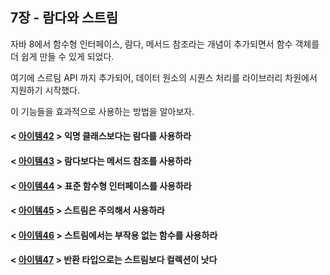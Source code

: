## 7장 - 람다와 스트림

자바 8에서 함수형 인터페이스, 람다, 메서드 참조라는 개념이 추가되면서 함수 객체를 더 쉽게 만들 수 있게 되었다.

여기에 스르팀 API 까지 추가되어, 데이터 원소의 시퀀스 처리를 라이브러리 차원에서 지원하기 시작했다.

이 기능들을 효과적으로 사용하는 방법을 알아보자.

#### < [아이템42](https://github.com/ziippy/EffectiveJava/tree/master/src/chapter7/item42) > 익명 클래스보다는 람다를 사용하라

#### < [아이템43](https://github.com/ziippy/EffectiveJava/tree/master/src/chapter7/item43) > 람다보다는 메서드 참조를 사용하라

#### < [아이템44](https://github.com/ziippy/EffectiveJava/tree/master/src/chapter7/item44) > 표준 함수형 인터페이스를 사용하라

#### < [아이템45](https://github.com/ziippy/EffectiveJava/tree/master/src/chapter7/item45) > 스트림은 주의해서 사용하라

#### < [아이템46](https://github.com/ziippy/EffectiveJava/tree/master/src/chapter7/item46) > 스트림에서는 부작용 없는 함수를 사용하라

#### < [아이템47](https://github.com/ziippy/EffectiveJava/tree/master/src/chapter7/item47) > 반환 타입으로는 스트림보다 컬렉션이 낫다
